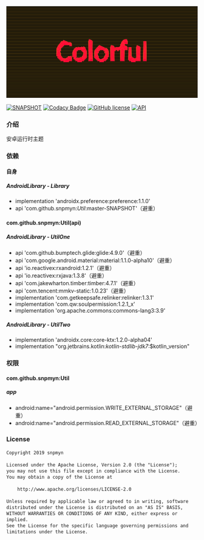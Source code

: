 <div align=center><img src="https://github.com/snpmyn/Colorful/raw/master/image.png"/></div>

[![SNAPSHOT](https://jitpack.io/v/Jaouan/Revealator.svg)](https://jitpack.io/#snpmyn/Colorful)
[![Codacy Badge](https://api.codacy.com/project/badge/Grade/a1c9a1b1d1ce4ca7a201ab93492bf6e0)](https://app.codacy.com/project/snpmyn/Colorful/dashboard)
[![GitHub license](https://img.shields.io/badge/license-Apache%20License%202.0-blue.svg?style=flat)](https://www.apache.org/licenses/LICENSE-2.0)
[![API](https://img.shields.io/badge/API-19%2B-brightgreen.svg?style=flat)](https://android-arsenal.com/api?level=19)

### 介绍
安卓运行时主题

### 依赖
#### 自身
##### AndroidLibrary - Library
* implementation 'androidx.preference:preference:1.1.0'
* api 'com.github.snpmyn:*Util*:master-SNAPSHOT'（避重）

#### com.github.snpmyn:Util(api)
##### AndroidLibrary - UtilOne
* api 'com.github.bumptech.glide:glide:4.9.0'（避重）
* api 'com.google.android.material:material:1.1.0-alpha10'（避重）
* api 'io.reactivex:rxandroid:1.2.1'（避重）
* api 'io.reactivex:rxjava:1.3.8'（避重）
* api 'com.jakewharton.timber:timber:4.7.1'（避重）
* api 'com.tencent:mmkv-static:1.0.23'（避重）
* implementation 'com.getkeepsafe.relinker:relinker:1.3.1'
* implementation 'com.qw:soulpermission:1.2.1_x'
* implementation 'org.apache.commons:commons-lang3:3.9'

##### AndroidLibrary - UtilTwo
* implementation 'androidx.core:core-ktx:1.2.0-alpha04'
* implementation "org.jetbrains.kotlin:*kotlin-stdlib-jdk7*:$kotlin_version"

### 权限
#### com.github.snpmyn:Util
##### app
* android:name="android.permission.WRITE_EXTERNAL_STORAGE"（避重）
* android:name="android.permission.READ_EXTERNAL_STORAGE"（避重）

### License
```
Copyright 2019 snpmyn

Licensed under the Apache License, Version 2.0 (the "License");
you may not use this file except in compliance with the License.
You may obtain a copy of the License at

    http://www.apache.org/licenses/LICENSE-2.0

Unless required by applicable law or agreed to in writing, software
distributed under the License is distributed on an "AS IS" BASIS,
WITHOUT WARRANTIES OR CONDITIONS OF ANY KIND, either express or implied.
See the License for the specific language governing permissions and
limitations under the License.
```
